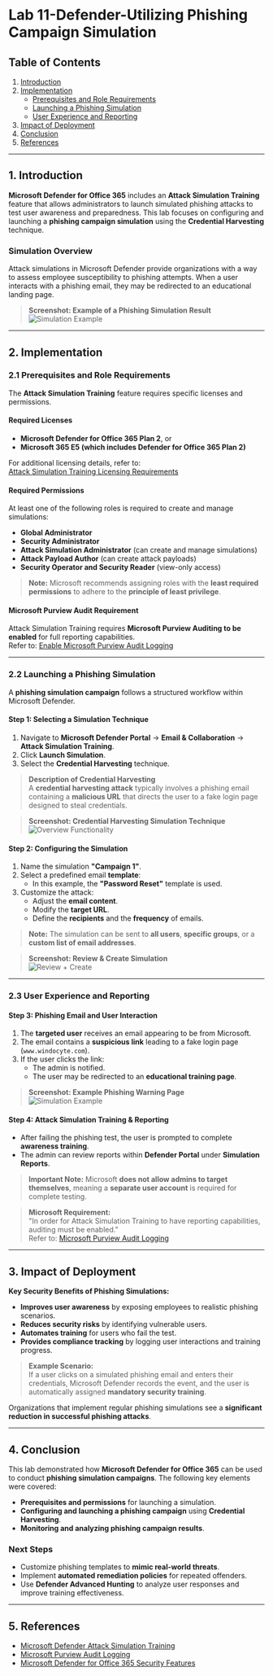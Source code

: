 # Lab 11-Defender-Utilizing Phishing Campaign Simulation

## Table of Contents
1. [Introduction](#1-introduction)
2. [Implementation](#2-implementation)
   - [Prerequisites and Role Requirements](#21-prerequisites-and-role-requirements)
   - [Launching a Phishing Simulation](#22-launching-a-phishing-simulation)
   - [User Experience and Reporting](#23-user-experience-and-reporting)
3. [Impact of Deployment](#3-impact-of-deployment)
4. [Conclusion](#4-conclusion)
5. [References](#5-references)

---

## 1. Introduction

**Microsoft Defender for Office 365** includes an **Attack Simulation Training** feature that allows administrators to launch simulated phishing attacks to test user awareness and preparedness. This lab focuses on configuring and launching a **phishing campaign simulation** using the **Credential Harvesting** technique.

### **Simulation Overview**
Attack simulations in Microsoft Defender provide organizations with a way to assess employee susceptibility to phishing attempts. When a user interacts with a phishing email, they may be redirected to an educational landing page.

> **Screenshot: Example of a Phishing Simulation Result**  
> ![Simulation Example](https://i.imgur.com/bDbrpMk.png)

---

## 2. Implementation

### 2.1 Prerequisites and Role Requirements

The **Attack Simulation Training** feature requires specific licenses and permissions.

#### **Required Licenses**
- **Microsoft Defender for Office 365 Plan 2**, or
- **Microsoft 365 E5 (which includes Defender for Office 365 Plan 2)**  

For additional licensing details, refer to:  
[Attack Simulation Training Licensing Requirements](https://learn.microsoft.com/en-us/defender-office-365/attack-simulation-training-get-started)

#### **Required Permissions**
At least one of the following roles is required to create and manage simulations:
- **Global Administrator**
- **Security Administrator**
- **Attack Simulation Administrator** (can create and manage simulations)
- **Attack Payload Author** (can create attack payloads)
- **Security Operator and Security Reader** (view-only access)

> **Note:** Microsoft recommends assigning roles with the **least required permissions** to adhere to the **principle of least privilege**.

#### **Microsoft Purview Audit Requirement**
Attack Simulation Training requires **Microsoft Purview Auditing to be enabled** for full reporting capabilities.  
Refer to: [Enable Microsoft Purview Audit Logging](https://learn.microsoft.com/en-us/purview/audit-log-enable-disable?view=o365-worldwide&tabs=microsoft-purview-portal)

---

### 2.2 Launching a Phishing Simulation

A **phishing simulation campaign** follows a structured workflow within Microsoft Defender.

#### **Step 1: Selecting a Simulation Technique**
1. Navigate to **Microsoft Defender Portal** → **Email & Collaboration** → **Attack Simulation Training**.
2. Click **Launch Simulation**.
3. Select the **Credential Harvesting** technique.

> **Description of Credential Harvesting**  
> A **credential harvesting attack** typically involves a phishing email containing a **malicious URL** that directs the user to a fake login page designed to steal credentials.

> **Screenshot: Credential Harvesting Simulation Technique**  
> ![Overview Functionality](https://i.imgur.com/6ftTY9u.png)

#### **Step 2: Configuring the Simulation**
1. Name the simulation **"Campaign 1"**.
2. Select a predefined email **template**:
   - In this example, the **"Password Reset"** template is used.
3. Customize the attack:
   - Adjust the **email content**.
   - Modify the **target URL**.
   - Define the **recipients** and the **frequency** of emails.

> **Note:** The simulation can be sent to **all users**, **specific groups**, or a **custom list of email addresses**.

> **Screenshot: Review & Create Simulation**  
> ![Review + Create](https://i.imgur.com/ujAzT1J.png)

---

### 2.3 User Experience and Reporting

#### **Step 3: Phishing Email and User Interaction**
1. The **targeted user** receives an email appearing to be from Microsoft.
2. The email contains a **suspicious link** leading to a fake login page (`www.windocyte.com`).
3. If the user clicks the link:
   - The admin is notified.
   - The user may be redirected to an **educational training page**.

> **Screenshot: Example Phishing Warning Page**  
> ![Simulation Example](https://i.imgur.com/bDbrpMk.png)

#### **Step 4: Attack Simulation Training & Reporting**
- After failing the phishing test, the user is prompted to complete **awareness training**.
- The admin can review reports within **Defender Portal** under **Simulation Reports**.

> **Important Note:** Microsoft **does not allow admins to target themselves**, meaning a **separate user account** is required for complete testing.

> **Microsoft Requirement:**  
> "In order for Attack Simulation Training to have reporting capabilities, auditing must be enabled."  
> Refer to: [Microsoft Purview Audit Logging](https://learn.microsoft.com/en-us/purview/audit-log-enable-disable?view=o365-worldwide&tabs=microsoft-purview-portal)

---

## 3. Impact of Deployment

**Key Security Benefits of Phishing Simulations:**
- **Improves user awareness** by exposing employees to realistic phishing scenarios.
- **Reduces security risks** by identifying vulnerable users.
- **Automates training** for users who fail the test.
- **Provides compliance tracking** by logging user interactions and training progress.

> **Example Scenario:**  
> If a user clicks on a simulated phishing email and enters their credentials, Microsoft Defender records the event, and the user is automatically assigned **mandatory security training**.

Organizations that implement regular phishing simulations see a **significant reduction in successful phishing attacks**.

---

## 4. Conclusion

This lab demonstrated how **Microsoft Defender for Office 365** can be used to conduct **phishing simulation campaigns**. The following key elements were covered:
- **Prerequisites and permissions** for launching a simulation.
- **Configuring and launching a phishing campaign** using **Credential Harvesting**.
- **Monitoring and analyzing phishing campaign results**.

### **Next Steps**
- Customize phishing templates to **mimic real-world threats**.
- Implement **automated remediation policies** for repeated offenders.
- Use **Defender Advanced Hunting** to analyze user responses and improve training effectiveness.

---

## 5. References

- [Microsoft Defender Attack Simulation Training](https://learn.microsoft.com/en-us/defender-office-365/attack-simulation-training-get-started)
- [Microsoft Purview Audit Logging](https://learn.microsoft.com/en-us/purview/audit-log-enable-disable?view=o365-worldwide&tabs=microsoft-purview-portal)
- [Microsoft Defender for Office 365 Security Features](https://learn.microsoft.com/en-us/microsoft-365/security/office-365-security?view=o365-worldwide)